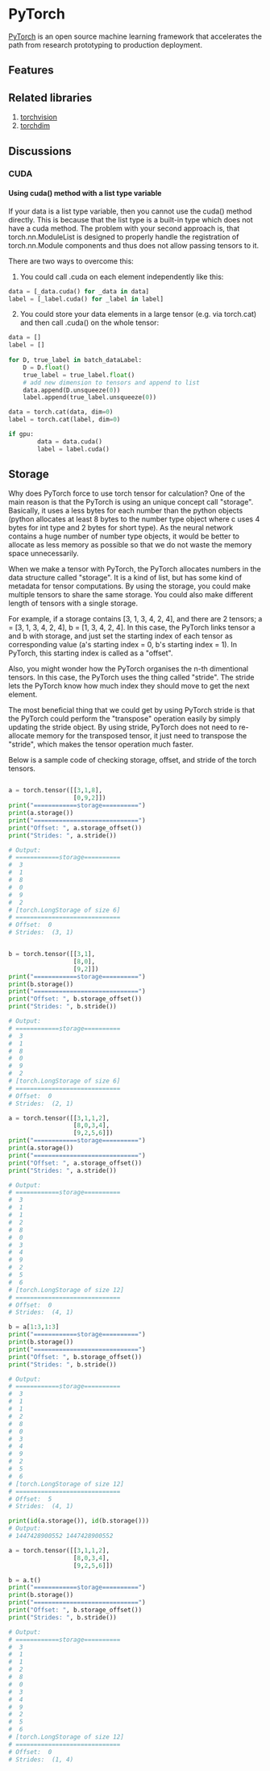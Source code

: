 # PyTorch

[PyTorch](https://pytorch.org/) is an open source machine learning framework that accelerates the path from research prototyping to production deployment.

## Features

## Related libraries

1. [torchvision](./torchvision/)
2. [torchdim](./torchdim/)

## Discussions

### CUDA

#### Using cuda() method with a list type variable

If your data is a list type variable, then you cannot use the cuda() method directly. This is because that the list type is a built-in type which does not have a cuda method. The problem with your second approach is, that torch.nn.ModuleList is designed to properly handle the registration of torch.nn.Module components and thus does not allow passing tensors to it.

There are two ways to overcome this:

1. You could call .cuda on each element independently like this:

```python
data = [_data.cuda() for _data in data]
label = [_label.cuda() for _label in label] 
```

2. You could store your data elements in a large tensor (e.g. via torch.cat) and then call .cuda() on the whole tensor:

```python
data = []
label = []
    
for D, true_label in batch_dataLabel:
    D = D.float()
    true_label = true_label.float()
    # add new dimension to tensors and append to list
    data.append(D.unsqueeze(0))
    label.append(true_label.unsqueeze(0))

data = torch.cat(data, dim=0)
label = torch.cat(label, dim=0)

if gpu:
        data = data.cuda()
        label = label.cuda()
```

## Storage

Why does PyTorch force to use torch tensor for calculation? One of the main reason is that the PyTorch is using an unique concept call "storage". Basically, it uses a less bytes for each number than the python objects (python allocates at least 8 bytes to the number type object where c uses 4 bytes for int type and 2 bytes for short type). As the neural network contains a huge number of number type objects, it would be better to allocate as less memory as possible so that we do not waste the memory space unnecessarily.

When we make a tensor with PyTorch, the PyTorch allocates numbers in the data structure called "storage". It is a kind of list, but has some kind of metadata for tensor computations. By using the storage, you could make multiple tensors to share the same storage. You could also make different length of tensors with a single storage.

For example, if a storage contains [3, 1, 3, 4, 2, 4], and there are 2 tensors; a = [3, 1, 3, 4, 2, 4], b = [1, 3, 4, 2, 4]. In this case, the PyTorch links tensor a and b with storage, and just set the starting index of each tensor as corresponding value (a's starting index = 0, b's starting index = 1). In PyTorch, this starting index is called as a "offset".

Also, you might wonder how the PyTorch organises the n-th dimentional tensors. In this case, the PyTorch uses the thing called "stride". The stride lets the PyTorch know how much index they should move to get the next element.

The most beneficial thing that we could get by using PyTorch stride is that the PyTorch could perform the "transpose" operation easily by simply updating the stride object. By using stride, PyTorch does not need to re-allocate memory for the transposed tensor, it just need to transpose the "stride", which makes the tensor operation much faster.

Below is a sample code of checking storage, offset, and stride of the torch tensors.

```python

a = torch.tensor([[3,1,8], 
                  [0,9,2]])
print("============storage==========")
print(a.storage())
print("=============================")
print("Offset: ", a.storage_offset())
print("Strides: ", a.stride())

# Output:
# ============storage==========
#  3
#  1
#  8
#  0
#  9
#  2
# [torch.LongStorage of size 6]
# =============================
# Offset:  0
# Strides:  (3, 1)
```

```python

b = torch.tensor([[3,1],
                  [8,0],
                  [9,2]])
print("============storage==========")
print(b.storage())
print("=============================")
print("Offset: ", b.storage_offset())
print("Strides: ", b.stride())

# Output:
# ============storage==========
#  3
#  1
#  8
#  0
#  9
#  2
# [torch.LongStorage of size 6]
# =============================
# Offset:  0
# Strides:  (2, 1)
```

```python
a = torch.tensor([[3,1,1,2],
                  [8,0,3,4],
                  [9,2,5,6]])
print("============storage==========")
print(a.storage())
print("=============================")
print("Offset: ", a.storage_offset())
print("Strides: ", a.stride())

# Output:
# ============storage==========
#  3
#  1
#  1
#  2
#  8
#  0
#  3
#  4
#  9
#  2
#  5
#  6
# [torch.LongStorage of size 12]
# =============================
# Offset:  0
# Strides:  (4, 1)

b = a[1:3,1:3]
print("============storage==========")
print(b.storage())
print("=============================")
print("Offset: ", b.storage_offset())
print("Strides: ", b.stride())

# Output:
# ============storage==========
#  3
#  1
#  1
#  2
#  8
#  0
#  3
#  4
#  9
#  2
#  5
#  6
# [torch.LongStorage of size 12]
# =============================
# Offset:  5
# Strides:  (4, 1)

print(id(a.storage()), id(b.storage()))
# Output:
# 1447428900552 1447428900552
```

```python
a = torch.tensor([[3,1,1,2],
                  [8,0,3,4],
                  [9,2,5,6]])

b = a.t()
print("============storage==========")
print(b.storage())
print("=============================")
print("Offset: ", b.storage_offset())
print("Strides: ", b.stride())

# Output:
# ============storage==========
#  3
#  1
#  1
#  2
#  8
#  0
#  3
#  4
#  9
#  2
#  5
#  6
# [torch.LongStorage of size 12]
# =============================
# Offset:  0
# Strides:  (1, 4)
```
